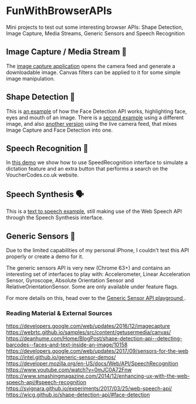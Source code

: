 # FunWithBrowserAPIs

Mini projects to test out some interesting browser APIs: Shape Detection, Image Capture, Media Streams, Generic Sensors and Speech Recognition

## Image Capture / Media Stream 📸

The [image capture application](imagecapture/) opens the camera feed and generate a downloadable image. Canvas filters can be applied to it for some simple image manipulation.

## Shape Detection 👥

This is [an example](shapedetection/) of how the Face Detection API works, highlighting face, eyes and mouth of an image. There is a [second example](imagecapture/trek/) using a different image, and also [another version](imagecapture/live/) using the live camera feed, that mixes Image Capture and Face Detection into one.

## Speech Recognition 📝

In [this demo](speechrecognition/) we show how to use SpeedRecognition interface to simulate a dictation feature and an extra button that performs a search on the VoucherCodes.co.uk website.

## Speech Synthesis 🗣

This is a [text to speech example](speechsynthesis/), still making use of the Web Speech API through the Speech Synthesis interface.

## Generic Sensors 📱

Due to the limited capabilities of my personal iPhone, I couldn't test this API properly or create a demo for it.

The generic sensors API is very new (Chrome 63+) and contains an interesting set of interfaces to play with: Accelerometer, Linear Acceleration Sensor, Gyroscope, Absolute Orientation Sensor and RelativeOrientationSensor. Some are only available under feature flags.

For more details on this, head over to the [Generic Sensor API playground
](https://intel.github.io/generic-sensor-demos/).

### Reading Material & External Sources

https://developers.google.com/web/updates/2016/12/imagecapture
https://webrtc.github.io/samples/src/content/getusermedia/canvas/
https://deanhume.com/Home/BlogPost/shape-detection-api--detecting-barcodes--faces-and-text-inside-an-image/10158
https://developers.google.com/web/updates/2017/09/sensors-for-the-web
https://intel.github.io/generic-sensor-demos/
https://developer.mozilla.org/en-US/docs/Web/API/SpeechRecognition
https://www.youtube.com/watch?v=0mJC0A72Fnw
https://www.smashingmagazine.com/2014/12/enhancing-ux-with-the-web-speech-api/#speech-recognition
https://svignara.github.io/experiments/2017/03/25/web-speech-api/
https://wicg.github.io/shape-detection-api/#face-detection
